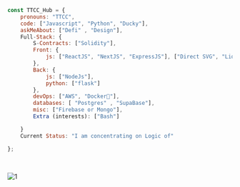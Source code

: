 
```javascript
const TTCC_Hub = {
    pronouns: "TTCC",
    code: ["Javascript", "Python", "Ducky"],
    askMeAbout: ["Defi" , "Design"],
    Full-Stack: {
        S-Contracts: ["Solidity"],
        Front: {
            js: ["ReactJS", "NextJS", "ExpressJS"], ["Direct SVG", "Liquid"]
        },
        Back: {
            js: ["NodeJs"],
            python: ["flask"]
        },
        devOps: ["AWS", "Docker🐳"],
        databases: [ "Postgres" , "SupaBase"],
        misc: ["Firebase or Mongo"],
        Extra (interests): ["Bash"]

    }
    Current Status: "I am concentrating on Logic of"

};
```

<br>


![1](https://user-images.githubusercontent.com/79540594/214652998-066f2341-5b57-46b4-ad52-4c810717510a.jpg)

